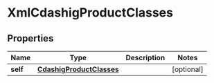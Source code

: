 

# XmlCdashigProductClasses


## Properties

| Name | Type | Description | Notes |
|------------ | ------------- | ------------- | -------------|
|**self** | [**CdashigProductClasses**](CdashigProductClasses.md) |  |  [optional] |



